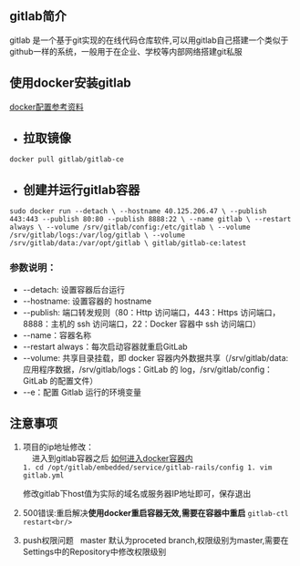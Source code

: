 ## gitlab简介
gitlab 是一个基于git实现的在线代码仓库软件,可以用gitlab自己搭建一个类似于github一样的系统，一般用于在企业、学校等内部网络搭建git私服
## 使用docker安装gitlab
[docker配置参考资料](http://imcjy.com/)
 * ## 拉取镜像
``
docker pull gitlab/gitlab-ce
``
* ## 创建并运行gitlab容器
``
sudo docker run --detach \
    --hostname 40.125.206.47 \
    --publish 443:443 --publish 80:80 --publish 8888:22 \
    --name gitlab \
    --restart always \
    --volume /srv/gitlab/config:/etc/gitlab \
    --volume /srv/gitlab/logs:/var/log/gitlab \
    --volume /srv/gitlab/data:/var/opt/gitlab \
    gitlab/gitlab-ce:latest
``
### 参数说明：
* --detach: 设置容器后台运行
* --hostname: 设置容器的 hostname
* --publish: 端口转发规则（80：Http 访问端口，443：Https 访问端口，8888：主机的 ssh 访问端口，22：Docker 容器中 ssh 访问端口）
* --name：容器名称
* --restart always：每次启动容器就重启GitLab
* --volume: 共享目录挂载，即 docker 容器内外数据共享（/srv/gitlab/data: 应用程序数据，/srv/gitlab/logs：GitLab 的 log，/srv/gitlab/config：GitLab 的配置文件）
* --e：配置 Gitlab 运行的环境变量

## 注意事项
1. 项目的ip地址修改：<br/>
     进入到gitlab容器之后  [如何进入docker容器内](./docker.md)<br/>
     ``
       1. cd /opt/gitlab/embedded/service/gitlab-rails/config
       1. vim gitlab.yml  
     ``
     
     修改gitlab下host值为实际的域名或服务器IP地址即可，保存退出<br/>
     
1.  500错误:重启解决**使用docker重启容器无效,需要在容器中重启**
     ``
     gitlab-ctl restart<br/>
     ``
1.  push权限问题
      master 默认为proceted branch,权限级别为master,需要在Settings中的Repository中修改权限级别
